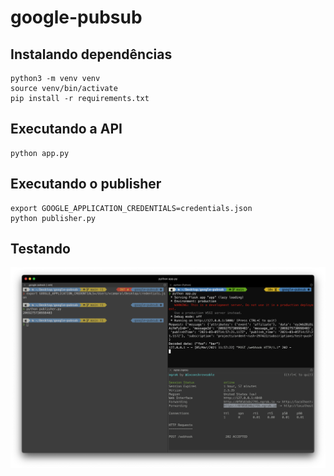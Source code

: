 # google-pubsub

## Instalando dependências

```
python3 -m venv venv
source venv/bin/activate
pip install -r requirements.txt
```

## Executando a API

```
python app.py
```

## Executando o publisher

```
export GOOGLE_APPLICATION_CREDENTIALS=credentials.json
python publisher.py
```

## Testando

![](https://github.com/vcamaral/google-pubsub/blob/main/images/test.png)
